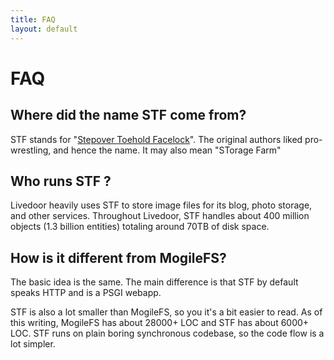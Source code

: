 ```yaml
---
title: FAQ
layout: default
---
```


# FAQ

## Where did the name STF come from?

STF stands for "<a href="http://en.wikipedia.org/wiki/Professional_wrestling_holds#STF">Stepover Toehold Facelock</a>". The original authors liked pro-wrestling, and hence the name. It may also mean "STorage Farm"

## Who runs STF ?

Livedoor heavily uses STF to store image files for its blog, photo storage, and other services. Throughout Livedoor, STF handles about 400 million objects (1.3 billion entities) totaling around 70TB of disk space.

## How is it different from MogileFS?

The basic idea is the same. The main difference is that STF by default speaks HTTP and is a PSGI webapp.

STF is also a lot smaller than MogileFS, so you it's a bit easier to read. As of this writing, MogileFS has about 28000+ LOC and STF has about 6000+ LOC. STF runs on plain boring synchronous codebase, so the code flow is a lot simpler.
